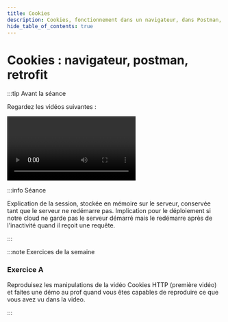 ```yaml
---
title: Cookies
description: Cookies, fonctionnement dans un navigateur, dans Postman, dans okhttp (client de retrofit)
hide_table_of_contents: true
---
```


# Cookies : navigateur, postman, retrofit

<Row>

<Column>

:::tip Avant la séance

Regardez les vidéos suivantes :

<Video url="https://www.youtube.com/watch?v=ok2jGIKiDwo" />

URl de la video mise à jour : https://fourn6-mobile-prof.onrender.com/exos/cookie/echo

<Video url="https://www.youtube.com/watch?v=81456M4v1eI" />

**[Code](https://github.com/departement-info-cem/4N6-Mobile/tree/main/code/Retrofit/05-Cookies)**

:::

</Column>

<Column>

:::info Séance

Explication de la session, stockée en mémoire sur le serveur, conservée tant que le serveur ne redémarre pas. Implication pour le déploiement si notre cloud ne garde pas le serveur démarré mais le redémarre après de l'inactivité quand il reçoit une requête.

:::

</Column>

</Row>

:::note Exercices de la semaine

### Exercice A

Reproduisez les manipulations de la vidéo Cookies HTTP (première vidéo) et faites une démo au prof quand vous êtes capables de reproduire ce que vous avez vu dans la video.

:::
